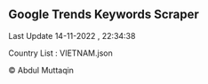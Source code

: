 

## Google Trends Keywords Scraper 
 
Last Update 14-11-2022 , 22:34:38

Country List :
VIETNAM.json



© Abdul Muttaqin 
